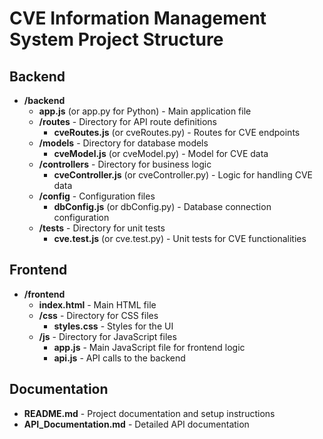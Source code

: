 # CVE Information Management System Project Structure

## Backend
- **/backend**
  - **app.js** (or app.py for Python) - Main application file
  - **/routes** - Directory for API route definitions
    - **cveRoutes.js** (or cveRoutes.py) - Routes for CVE endpoints
  - **/models** - Directory for database models
    - **cveModel.js** (or cveModel.py) - Model for CVE data
  - **/controllers** - Directory for business logic
    - **cveController.js** (or cveController.py) - Logic for handling CVE data
  - **/config** - Configuration files
    - **dbConfig.js** (or dbConfig.py) - Database connection configuration
  - **/tests** - Directory for unit tests
    - **cve.test.js** (or cve.test.py) - Unit tests for CVE functionalities

## Frontend
- **/frontend**
  - **index.html** - Main HTML file
  - **/css** - Directory for CSS files
    - **styles.css** - Styles for the UI
  - **/js** - Directory for JavaScript files
    - **app.js** - Main JavaScript file for frontend logic
    - **api.js** - API calls to the backend

## Documentation
- **README.md** - Project documentation and setup instructions
- **API_Documentation.md** - Detailed API documentation
